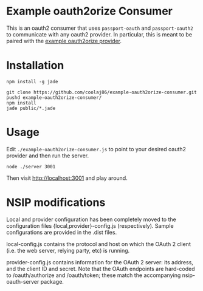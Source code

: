 Example oauth2orize Consumer
===

This is an oauth2 consumer that uses `passport-oauth` and `passport-oauth2`
to communicate with any oauth2 provider.
In particular, this is meant to be paired with the
[example oauth2orize provider](https://github.com/jaredhanson/oauth2orize/tree/master/examples/all-grants).

Installation
===

    npm install -g jade

    git clone https://github.com/coolaj86/example-oauth2orize-consumer.git
    pushd example-oauth2orize-consumer/
    npm install
    jade public/*.jade

Usage
===

Edit `./example-oauth2orize-consumer.js` to point to your desired oauth2 provider and then run the server.

    node ./server 3001

Then visit <http://localhost:3001> and play around.

NSIP modifications
===

Local and provider configuration has been completely moved to the configuration
files {local,provider}-config.js (respectively). Sample configurations are
provided in the .dist files.

local-config.js contains the protocol and host on which the OAuth 2 client
(i.e. the web server, relying party, etc) is running.

provider-config.js contains information for the OAuth 2 server: its address,
and the client ID and secret. Note that the OAuth endpoints are hard-coded to
/oauth/authorize and /oauth/token; these match the accompanying
nsip-oauth-server package.

